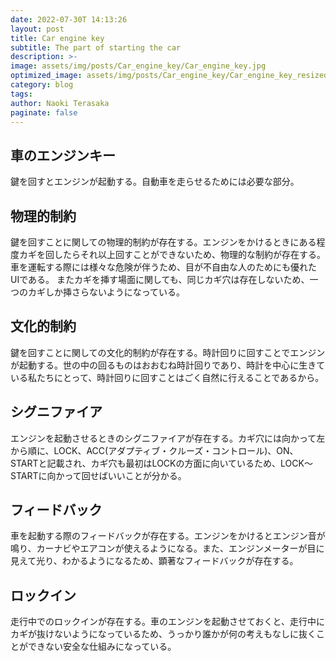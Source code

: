 ```yaml
---
date: 2022-07-30T 14:13:26
layout: post
title: Car engine key
subtitle: The part of starting the car
description: >-
image: assets/img/posts/Car_engine_key/Car_engine_key.jpg
optimized_image: assets/img/posts/Car_engine_key/Car_engine_key_resized_thumbnail.jpg
category: blog
tags: 
author: Naoki Terasaka
paginate: false
---
```


## 車のエンジンキー

鍵を回すとエンジンが起動する。自動車を走らせるためには必要な部分。

## 物理的制約

鍵を回すことに関しての物理的制約が存在する。エンジンをかけるときにある程度カギを回したらそれ以上回すことができないため、物理的な制約が存在する。車を運転する際には様々な危険が伴うため、目が不自由な人のためにも優れたUIである。
またカギを挿す場面に関しても、同じカギ穴は存在しないため、一つのカギしか挿さらないようになっている。


## 文化的制約

鍵を回すことに関しての文化的制約が存在する。時計回りに回すことでエンジンが起動する。世の中の回るものはおおむね時計回りであり、時計を中心に生きている私たちにとって、時計回りに回すことはごく自然に行えることであるから。

## シグニファイア

エンジンを起動させるときのシグニファイアが存在する。カギ穴には向かって左から順に、LOCK、ACC(アダプティブ・クルーズ・コントロール)、ON、STARTと記載され、カギ穴も最初はLOCKの方面に向いているため、LOCK～STARTに向かって回せばいいことが分かる。

## フィードバック

車を起動する際のフィードバックが存在する。エンジンをかけるとエンジン音が鳴り、カーナビやエアコンが使えるようになる。また、エンジンメーターが目に見えて光り、わかるようになるため、顕著なフィードバックが存在する。

## ロックイン

走行中でのロックインが存在する。車のエンジンを起動させておくと、走行中にカギが抜けないようになっているため、うっかり誰かが何の考えもなしに抜くことができない安全な仕組みになっている。